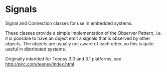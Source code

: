 Signals
=======

Signal and Connection classes for use in embedded systems.

These classes provide a simple implementation of the Observer Pattern, i.e. it is possible to have an object emit a signals that is observed by other objects. The objects are usually not aware of each other, so this is quite useful in distributed systems.

Originally intended for Teensy 3.0 and 3.1 platforms, see http://pjrc.com/teensy/index.html
